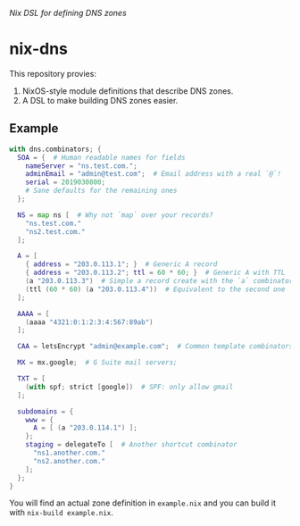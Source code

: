 _Nix DSL for defining DNS zones_

nix-dns
========

This repository provies:

1. NixOS-style module definitions that describe DNS zones.
2. A DSL to make building DNS zones easier.


Example
--------

```nix
with dns.combinators; {
  SOA = {  # Human readable names for fields
    nameServer = "ns.test.com.";
    adminEmail = "admin@test.com";  # Email address with a real `@`!
    serial = 2019030800;
    # Sane defaults for the remaining ones
  };

  NS = map ns [  # Why not `map` over your records?
    "ns.test.com."
    "ns2.test.com."
  ];

  A = [
    { address = "203.0.113.1"; }  # Generic A record
    { address = "203.0.113.2"; ttl = 60 * 60; }  # Generic A with TTL
    (a "203.0.113.3")  # Simple a record create with the `a` combinator
    (ttl (60 * 60) (a "203.0.113.4"))  # Equivalent to the second one
  ];

  AAAA = [
    (aaaa "4321:0:1:2:3:4:567:89ab")
  ];

  CAA = letsEncrypt "admin@example.com";  # Common template combinators included

  MX = mx.google;  # G Suite mail servers;

  TXT = [
    (with spf; strict [google])  # SPF: only allow gmail
  ];

  subdomains = {
    www = {
      A = [ (a "203.0.114.1") ];
    };
    staging = delegateTo [  # Another shortcut combinator
      "ns1.another.com."
      "ns2.another.com."
    ];
  };
}
```

You will find an actual zone definition in `example.nix` and you can build it
with `nix-build example.nix`.
